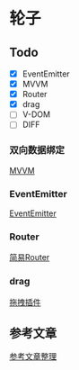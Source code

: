 # 轮子

## Todo
- [x] EventEmitter
- [x] MVVM
- [x] Router
- [x] drag
- [ ] V-DOM
- [ ] DIFF

### 双向数据绑定
[MVVM](https://github.com/timeTravelCYN/Wheels/tree/master/MVVM)

### EventEmitter

[EventEmitter](https://github.com/timeTravelCYN/Wheels/tree/master/EventEmitter)

### Router

[简易Router](https://github.com/timeTravelCYN/router)

### drag

[拖拽插件](https://github.com/timeTravelCYN/CResize)


## 参考文章

[参考文章整理](https://github.com/timeTravelCYN/Wheels/blob/master/article.md)